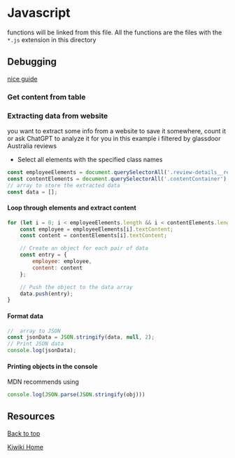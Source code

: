 # Javascript
functions will be linked from this file. All the functions are the files with the `*.js` extension in this directory
## Debugging
[nice guide](https://www.techiedelight.com/print-contents-object-javascript/)

### Get content from table

### Extracting data from website
you want to extract some info from a website to save it somewhere, count it or ask ChatGPT to analyze it for you
in this example i filtered by glassdoor Australia reviews

- Select all elements with the specified class names
```javascript
const employeeElements = document.querySelectorAll('.review-details__review-details-module__employee');
const contentElements = document.querySelectorAll('.contentContainer');
// array to store the extracted data
const data = [];
```

#### Loop through elements and extract content
```javascript
for (let i = 0; i < employeeElements.length && i < contentElements.length; i++) {
    const employee = employeeElements[i].textContent;
    const content = contentElements[i].textContent;

    // Create an object for each pair of data
    const entry = {
        employee: employee,
        content: content
    };

    // Push the object to the data array
    data.push(entry);
}
```

#### Format data
```javascript
//  array to JSON
const jsonData = JSON.stringify(data, null, 2);
// Print JSON data
console.log(jsonData);
```


#### Printing objects in the console
MDN recommends using

``` javascript
console.log(JSON.parse(JSON.stringify(obj)))
```

## Resources

[Back to top](#)

[Kiwiki Home](/../../)
